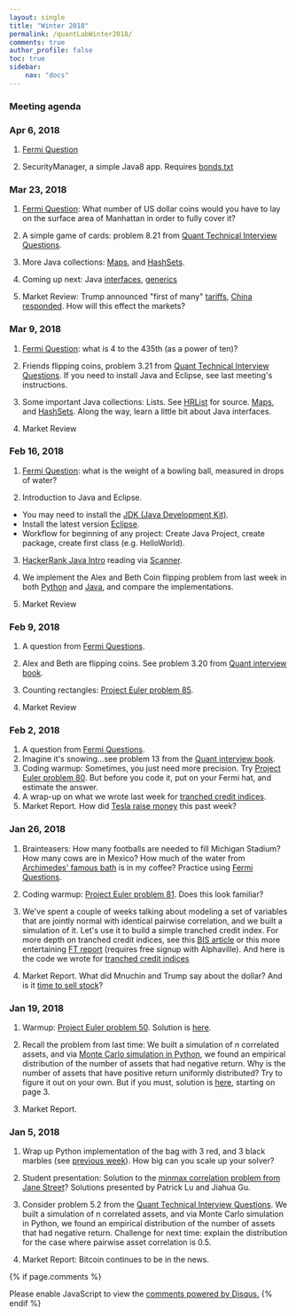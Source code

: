 ```yaml
---
layout: single
title: "Winter 2018"
permalink: /quantLabWinter2018/
comments: true
author_profile: false
toc: true
sidebar:
    nav: "docs"
---
```

### Meeting agenda

### Apr 6, 2018 

1. [Fermi Question](../fermi)

2. SecurityManager, a simple Java8 app. Requires [bonds.txt](../bonds.txt)


### Mar 23, 2018

1. [Fermi Question](../fermi): What number of US dollar coins would you have to lay on the surface area of Manhattan in order to fully cover it?

2. A simple game of cards: problem 8.21 from [Quant Technical Interview Questions](../files/quantTechnicalQuestions/quantTechnicalQuestions.pdf).

3. More Java collections: [Maps](https://www.hackerrank.com/challenges/phone-book/problem"), and [HashSets](https://www.hackerrank.com/challenges/java-hashset/problem).

4. Coming up next: Java [interfaces](https://www.hackerrank.com/challenges/java-interface/problem), [generics](https://www.hackerrank.com/challenges/java-generics/problem)

5. Market Review: Trump announced "first of many" [tariffs](https://www.bloomberg.com/news/articles/2018-03-22/keep-an-eye-on-these-assets-as-china-tariff-saga-unfolds), [China responded](https://www.bloomberg.com/news/articles/2018-03-22/trump-orders-50-billion-hit-on-china-goods-amid-trade-war-fears). How will this effect the markets?


### Mar 9, 2018

1. [Fermi Question](../fermi): what is 4 to the 435th (as a power of ten)?

2. Friends flipping coins, problem 3.21 from [Quant Technical Interview Questions](../files/quantTechnicalQuestions/quantTechnicalQuestions.pdf). If you need to install Java and Eclipse, see last meeting's instructions.

3. Some important Java collections: Lists. See [HRList](https://github.com/pbenson/Quant-java/tree/master/eclipse-workspace) for source. [Maps](https://www.hackerrank.com/challenges/phone-book/problem), and [HashSets](https://www.hackerrank.com/challenges/java-hashset/problem). Along the way, learn a little bit about Java interfaces.

4. Market Review


### Feb 16, 2018
1. [Fermi Question](../fermi): what is the weight of a bowling ball, measured in drops of water?

2. Introduction to Java and Eclipse.
- You may need to install the [JDK (Java Development Kit)](http://www.oracle.com/technetwork/java/javase/downloads/index.html).
- Install the latest version [Eclipse](https://eclipse.org/downloads/packages/eclipse-ide-java-developers/oxygen2).
- Workflow for beginning of any project: Create Java Project, create package, create first class (e.g. HelloWorld).

3. [HackerRank Java Intro](https://www.hackerrank.com/domains/java/java-introduction) reading via [Scanner](https://www.hackerrank.com/challenges/java-stdin-and-stdout-1/problem).

4. We implement the Alex and Beth Coin flipping problem from last week in both [Python](https://github.com/pbenson/Quant-python) and [Java](https://github.com/pbenson/Quant-java), and compare the implementations.

5. Market Review


### Feb 9, 2018

1. A question from [Fermi Questions](../fermi).

2. Alex and Beth are flipping coins. See problem 3.20 from [Quant interview book](../files/quantTechnicalQuestions/quantTechnicalQuestions.pdf).

3. Counting rectangles: [Project Euler problem 85](https://projecteuler.net/problem=85).

4. Market Review


### Feb 2, 2018
1. A question from [Fermi Questions](../fermi).
2. Imagine it's snowing...see problem 13 from the [Quant interview book](../files/quantTechnicalQuestions/quantTechnicalQuestions.pdf).
3. Coding warmup: Sometimes, you just need more precision. Try [Project Euler problem 80](https://projecteuler.net/problem=80). But before you code it, put on your Fermi hat, and estimate the answer.
4. A wrap-up on what we wrote last week for [tranched credit indices](https://github.com/pbenson/Quant-python/tree/master/CreditTranches).
5. Market Report. How did [Tesla raise money](https://www.bloomberg.com/news/articles/2018-01-31/when-it-comes-to-tesla-car-bonds-buyers-simply-can-t-get-enough) this past week?


### Jan 26, 2018

1. Brainteasers: How many footballs are needed to fill Michigan Stadium? How many cows are in Mexico? How much of the water from [Archimedes' famous bath](http://archimedespalimpsest.org/images/kaltoon/) is in my coffee? Practice using [Fermi Questions](../fermi).

2. Coding warmup: [Project Euler problem 81](https://projecteuler.net/problem=81). Does this look familiar?

3. We've spent a couple of weeks talking about modeling a set of variables that are jointly normal with identical pairwise correlation, and we built a simulation of it. Let's use it to build a simple tranched credit index. For more depth on tranched credit indices, see this [BIS article](https://www.bis.org/publ/qtrpdf/r_qt0503g.pdf) or this more entertaining [FT report](https://ftalphaville.ft.com/2012/05/16/1002861/recap-and-tranche-primer/) (requires free signup with Alphaville). And here is the code we wrote for [tranched credit indices](https://github.com/pbenson/Quant-python/tree/master/CreditTranches)

4. Market Report. What did Mnuchin and Trump say about the dollar? And is it [time to sell stock](https://www.bloomberg.com/news/articles/2018-01-26/biggest-sell-signal-for-stocks-since-2013-hit-with-record-inflow)?


### Jan 19, 2018

1. Warmup: [Project Euler problem 50](https://projecteuler.net/problem=50). Solution is [here](https://github.com/pbenson/Quant-python/tree/master/ProjectEuler).

2. Recall the problem from last time: We built a simulation of $n$ correlated assets, and via [Monte Carlo simulation in Python](https://github.com/pbenson/Quant-python/tree/master/SharedCorrelation), we found an empirical distribution of the number of assets that had negative return. Why is the number of assets that have positive return uniformly distributed? Try to figure it out on your own. But if you must, solution is [here](../files/rmj4q05.pdf), starting on page 3.

3. Market Report.


### Jan 5, 2018

1. Wrap up Python implementation of the bag with 3 red, and 3 black marbles (see [previous week](../BlackRedMarbleSDP.JPG)). How big can you scale up your solver?

2. Student presentation: Solution to the [minmax correlation problem from Jane Street](../JaneStreetCorrelationProblem.JPG)? Solutions presented by Patrick Lu and Jiahua Gu.

3. Consider problem 5.2 from the [Quant Technical Interview Questions](../files/quantTechnicalQuestions/quantTechnicalQuestions.pdf). We built a simulation of n correlated assets, and via Monte Carlo simulation in Python, we found an empirical distribution of the number of assets that had negative return. Challenge for next time: explain the distribution for the case where pairwise asset correlation is 0.5.

4. Market Report: Bitcoin continues to be in the news.

{% if page.comments %}
<div id="disqus_thread"></div>
<script>

/**
*  RECOMMENDED CONFIGURATION VARIABLES: EDIT AND UNCOMMENT THE SECTION BELOW TO INSERT DYNAMIC VALUES FROM YOUR PLATFORM OR CMS.
*  LEARN WHY DEFINING THESE VARIABLES IS IMPORTANT: https://disqus.com/admin/universalcode/#configuration-variables*/
/*
var disqus_config = function () {
this.page.url = PAGE_URL;  // Replace PAGE_URL with your page's canonical URL variable
this.page.identifier = PAGE_IDENTIFIER; // Replace PAGE_IDENTIFIER with your page's unique identifier variable
};
*/
(function() { // DON'T EDIT BELOW THIS LINE
var d = document, s = d.createElement('script');
s.src = 'https://israeldi.disqus.com/embed.js';
s.setAttribute('data-timestamp', +new Date());
(d.head || d.body).appendChild(s);
})();
</script>
<noscript>Please enable JavaScript to view the <a href="https://disqus.com/?ref_noscript">comments powered by Disqus.</a></noscript>
{% endif %}
